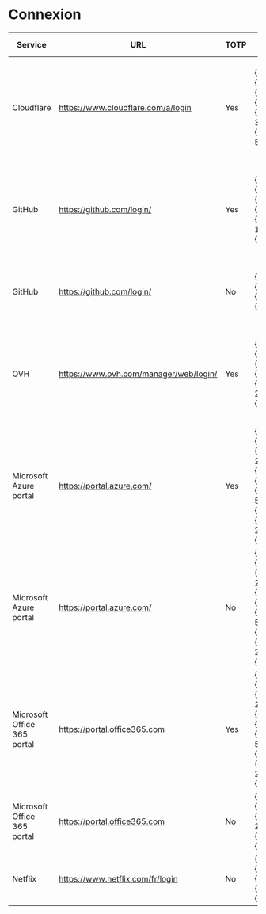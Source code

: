 # Connexion
| Service | URL | TOTP | Sequence | Explanation | Addition date |
| ------ | ------ | ------ | ------ | ------ | ------ |
| Cloudflare | https://www.cloudflare.com/a/login | Yes | {USERNAME}{TAB}{PASSWORD}{ENTER}{DELAY 3000}{TOTP}{ENTER}{TAB 5}{ENTER} | Type username and password with validation, then wait 3 sec and type TOTP code | 2020/01/05 |
| GitHub | https://github.com/login/ | Yes | {USERNAME}{TAB}{PASSWORD}{ENTER}{DELAY 1000}{TOTP}{ENTER} | Type username and password with validation, then wait 1 sec and type TOTP code | 2019/04/19 |
| GitHub | https://github.com/login/ | No | {USERNAME}{TAB}{PASSWORD}{ENTER} | Type username and password with validation | 2019/04/19 |
| OVH | https://www.ovh.com/manager/web/login/ | Yes | {USERNAME}{TAB}{PASSWORD}{ENTER}{DELAY 2500}{TOTP}{ENTER} | Type username and password with validation, then wait 2,5 sec and type TOTP code | 2020/01/05 |
| Microsoft Azure portal | https://portal.azure.com/ | Yes | {USERNAME}{ENTER}{DELAY 2500}{PASSWORD}{ENTER}{DELAY 5000}{TOTP}{ENTER}{DELAY 2500}{ENTER} | | 2019/04/19 |
| Microsoft Azure portal | https://portal.azure.com/ | No | {USERNAME}{ENTER}{DELAY 2500}{PASSWORD}{ENTER}{DELAY 5000}{TOTP}{ENTER}{DELAY 2500}{ENTER} | | 2019/04/19 |
| Microsoft Office 365 portal | https://portal.office365.com | Yes | {USERNAME}{ENTER}{DELAY 2500}{PASSWORD}{ENTER}{DELAY 5000}{TOTP}{ENTER}{DELAY 2500}{ENTER} | | 2019/04/19 |
| Microsoft Office 365 portal | https://portal.office365.com | No | {USERNAME}{ENTER}{DELAY 2500}{PASSWORD}{ENTER} | | 2019/04/19 |
| Netflix | https://www.netflix.com/fr/login | No | {TAB}{TAB}{USERNAME}{TAB}{PASSWORD}{ENTER} | | 2019/04/19 |
